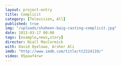```yaml
---
layout: project-entry
title: Complicit
category: [Television, All]
published: true
img: "/uploads/shaheen-baig-casting-complicit.jpg"
date: 2013-03-17 00:00
tags: [example,news,story]
director: Niall MacCormick
with: David Oyelowo, Arsher Ali
imdb: "http://www.imdb.com/title/tt2224119/"
video: 05paaf4rwr
---
```



